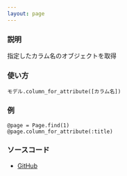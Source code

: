 ```yaml
---
layout: page
---
```


### 説明

指定したカラム名のオブジェクトを取得

### 使い方

    モデル.column_for_attribute([カラム名])

### 例

    @page = Page.find(1)
    @page.column_for_attribute(:title)

### ソースコード

- [GitHub](https://github.com/rails/rails/blob/984c3ef2775781d47efa9f541ce570daa2434a80/activerecord/lib/active_record/model_schema.rb#L460)
